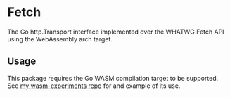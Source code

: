 # Fetch
The Go http.Transport interface implemented over the WHATWG Fetch API using the WebAssembly arch target.

## Usage

This package requires the Go WASM compilation target to be supported.
See [my wasm-experiments repo](github.com/johanbrandhorst/wasm-experiments)
for and example of its use.
